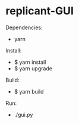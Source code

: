 # replicant-GUI

Dependencies:
  - yarn

Install:
  - $ yarn install
  - $ yarn upgrade

Build:
  - $ yarn build

Run:
  - ./gui.py
